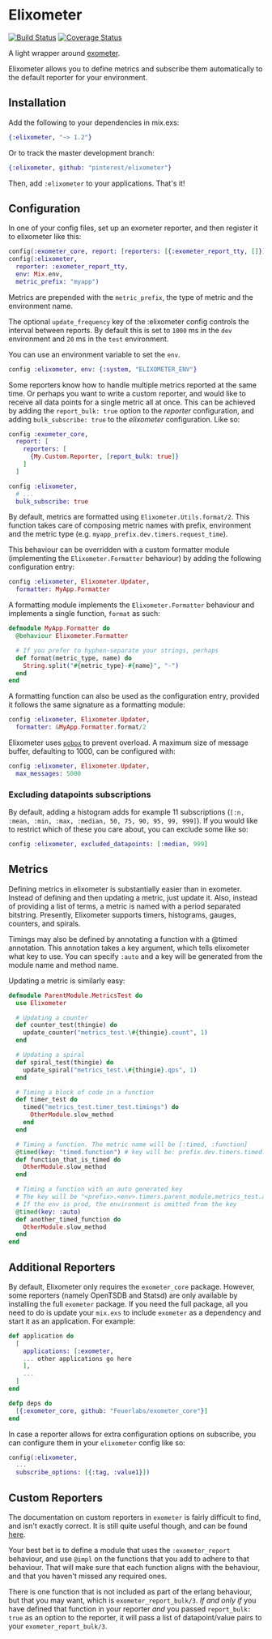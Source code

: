 Elixometer
==========

[![Build Status](https://travis-ci.org/pinterest/elixometer.svg?branch=master)](https://travis-ci.org/pinterest/elixometer)
[![Coverage Status](https://coveralls.io/repos/pinterest/elixometer/badge.svg?branch=&service=github)](https://coveralls.io/github/pinterest/elixometer?branch=master)

A light wrapper around [exometer](https://github.com/Feuerlabs/exometer).

Elixometer allows you to define metrics and subscribe them automatically
to the default reporter for your environment.

## Installation
Add the following to your dependencies in mix.exs:

```elixir
{:elixometer, "~> 1.2"}
```

Or to track the master development branch:

```elixir
{:elixometer, github: "pinterest/elixometer"}
```

Then, add `:elixometer` to your applications. That's it!

## Configuration

In one of your config files, set up an exometer reporter, and then register
it to elixometer like this:

```elixir
config(:exometer_core, report: [reporters: [{:exometer_report_tty, []}]])
config(:elixometer,
  reporter: :exometer_report_tty,
  env: Mix.env,
  metric_prefix: "myapp")
```
Metrics are prepended with the `metric_prefix`, the type of metric and the environment name.

The optional `update_frequency` key of the :elixometer config controls the interval between reports. By default this is set to `1000` ms in the `dev` environment and `20` ms in the `test` environment.

You can use an environment variable to set the `env`.


```elixir
config :elixometer, env: {:system, "ELIXOMETER_ENV"}
```

Some reporters know how to handle multiple metrics reported at the same time. Or perhaps you want to write a custom reporter, and would like to receive all data points for a single metric all at once. 
This can be achieved by adding the `report_bulk: true` option to the *reporter* configuration, and adding `bulk_subscribe: true` to the *elixometer* configuration. Like so:

```elixir
config :exometer_core,
  report: [
    reporters: [
      {My.Custom.Reporter, [report_bulk: true]}
    ]
  ]

config :elixometer,
  # ...
  bulk_subscribe: true
```

By default, metrics are formatted using `Elixometer.Utils.format/2`.
This function takes care of composing metric names with prefix, environment and
the metric type (e.g. `myapp_prefix.dev.timers.request_time`).

This behaviour can be overridden with a custom formatter module (implementing the
`Elixometer.Formatter` behaviour) by adding the following configuration entry:

```elixir
config :elixometer, Elixometer.Updater,
  formatter: MyApp.Formatter
```

A formatting module implements the `Elixometer.Formatter` behaviour and implements
a single function, `format` as such:

```elixir
defmodule MyApp.Formatter do
  @behaviour Elixometer.Formatter

  # If you prefer to hyphen-separate your strings, perhaps
  def format(metric_type, name) do
    String.split("#{metric_type}-#{name}", "-")
  end
end
```

A formatting function can also be used as the configuration entry, provided it follows
the same signature as a formatting module:
```elixir
config :elixometer, Elixometer.Updater,
  formatter: &MyApp.Formatter.format/2
```

Elixometer uses [`pobox`](https://github.com/ferd/pobox) to prevent overload.
A maximum size of message buffer, defaulting to 1000, can be configured with:

```elixir
config :elixometer, Elixometer.Updater,
  max_messages: 5000
```

### Excluding datapoints subscriptions

By default, adding a histogram adds for example 11 subscriptions (`[:n, :mean, :min, :max, :median, 50, 75, 90, 95, 99, 999]`).
If you would like to restrict which of these you care about, you can exclude some like so:

```elixir
config :elixometer, excluded_datapoints: [:median, 999]
```

## Metrics

Defining metrics in elixometer is substantially easier than in exometer. Instead of defining and then updating a metric, just update it. Also, instead of providing a list of terms, a metric is named with a period separated bitstring. Presently, Elixometer supports timers, histograms, gauges, counters, and spirals.

Timings may also be defined by annotating a function with a @timed annotation. This annotation takes a key argument, which tells elixometer what key to use. You  can specify `:auto` and a key will be generated from the module name and method name.

Updating a metric is similarly easy:

```elixir
defmodule ParentModule.MetricsTest do
  use Elixometer

  # Updating a counter
  def counter_test(thingie) do
    update_counter("metrics_test.\#{thingie}.count", 1)
  end

  # Updating a spiral
  def spiral_test(thingie) do
    update_spiral("metrics_test.\#{thingie}.qps", 1)
  end

  # Timing a block of code in a function
  def timer_test do
    timed("metrics_test.timer_test.timings") do
      OtherModule.slow_method
    end
  end

  # Timing a function. The metric name will be [:timed, :function]
  @timed(key: "timed.function") # key will be: prefix.dev.timers.timed.function
  def function_that_is_timed do
    OtherModule.slow_method
  end

  # Timing a function with an auto generated key
  # The key will be "<prefix>.<env>.timers.parent_module.metrics_test.another_timed_function"
  # If the env is prod, the environment is omitted from the key
  @timed(key: :auto)
  def another_timed_function do
    OtherModule.slow_method
  end
end
```

## Additional Reporters

By default, Elixometer only requires the `exometer_core` package. However, some reporters (namely OpenTSDB and Statsd) are only available by installing the full `exometer` package. If you need the full package, all you need to do is update your `mix.exs` to include `exometer` as a dependency and start it as an application. For example:

```elixir
def application do
  [
    applications: [:exometer,
    ... other applications go here
    ],
    ...
  ]
end

defp deps do
  [{:exometer_core, github: "Feuerlabs/exometer_core"}]
end
```

In case a reporter allows for extra configuration options on subscribe, you can configure them in your `elixometer` config like so:

```elixir
config(:elixometer,
  ...
  subscribe_options: [{:tag, :value1}])
```

## Custom Reporters

The documentation on custom reporters in `exometer` is fairly difficult to find, and isn't exactly correct. It is still quite useful though, and can be found [here](https://github.com/Feuerlabs/exometer_core/blob/master/doc/exometer_report.md).


Your best bet is to define a module that uses the `:exometer_report` behaviour, and use `@impl` on the functions that you add to adhere to that behaviour. 
That will make sure that each function aligns with the behaviour, and that you haven't missed any required ones.

There is one function that is not included as part of the erlang behaviour, but that you may want, which is `exometer_report_bulk/3`. 
*If and only if* you have defined that function in your reporter *and* you passed `report_bulk: true` as an option to the reporter, it will pass a list of datapoint/value pairs to your `exometer_report_bulk/3`.